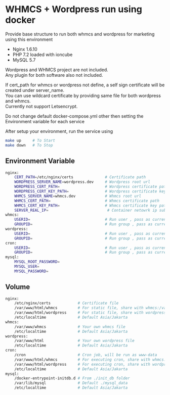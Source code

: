 # WHMCS + Wordpress run using docker #

Provide base structure to run both whmcs and wordpress for marketing using this environment

- Nginx 1.6.10
- PHP 7.2 loaded with ioncube
- MySQL 5.7

Wordpress and WHMCS project are not included.  
Any plugin for both software also not included.

If cert_path for whmcs or wordpress not define, a self sign certificate will be created under server_name.  
You can use wildcard certificate by providing same file for both wordpress and whmcs.  
Currently not support Letsencrypt.

Do not change default docker-compose.yml other then setting the Environment variable for each service

After setup your environment, run the service using
```bash
make up     # To Start
make down   # To Stop
```


## Environment Variable ##

```bash
nginx:
    CERT_PATH=/etc/nginx/certs              # Certificate path
    WORDPRESS_SERVER_NAME=wordpress.dev     # Wordpress root url
    WORDPRESS_CERT_PATH=                    # Wordpress certificate path
    WORDPRESS_CERT_KEY_PATH=                # Wordpress certificate key path
    WHMCS_SERVER_NAME=whmcs.dev             # Whmcs root url
    WHMCS_CERT_PATH=                        # Whmcs certificate path
    WHMCS_CERT_KEY_PATH=                    # Whmcs certificate key path
    SERVER_REAL_IP=                          # Container netowrk ip subnet use by nginx
whmcs:
    USERID=                                 # Run user , pass as current user from Makefile
    GROUPID=                                # Run group , pass as current user group from Makefile
wordpress:
    USERID=                                 # Run user , pass as current user from Makefile
    GROUPID=                                # Run group , pass as current user group from Makefile
cron:
    USERID=                                 # Run user , pass as current user from Makefile
    GROUPID=                                # Run group , pass as current user group from Makefile
mysql:
    MYSQL_ROOT_PASSWORD=
    MYSQL_USER=
    MYSQL_PASSWORD=    
```

## Volume ##
```bash
nginx:
    /etc/nginx/certs            # Certificate file
    /var/www/html/whmcs         # For static file, share with whmcs:/var/www/whmcs
    /var/www/html/wordpress     # For static file, share with wordpress:/var/www/html
    /etc/localtime              # Default Asia/Jakarta
whmcs:
    /var/www/whmcs              # Your own whmcs file
    /etc/localtime              # Default Asia/Jakarta
wordpress:
    /var/www/html               # Your own wordpress file
    /etc/localtime              # Default Asia/Jakarta
cron:
    /cron                       # Cron job, will be run as www-data
    /var/www/html/whmcs         # For executing cron, share with whmcs:/var/www/whmcs
    /var/www/html/wordpress     # For executing cron, share with wordpress:/var/www/html
    /etc/localtime              # Default Asia/Jakarta
mysql:
    /docker-entrypoint-initdb.d # From ./init_db folder
    /var/lib/mysql              # Default ./mysql_data
    /etc/localtime              # Default Asia/Jakarta
```
